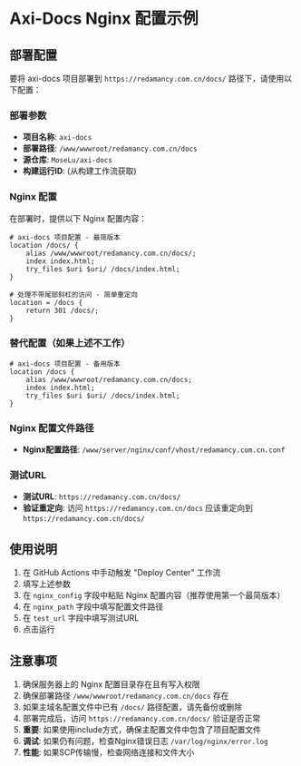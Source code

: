 # Axi-Docs Nginx 配置示例

## 部署配置

要将 axi-docs 项目部署到 `https://redamancy.com.cn/docs/` 路径下，请使用以下配置：

### 部署参数

- **项目名称**: `axi-docs`
- **部署路径**: `/www/wwwroot/redamancy.com.cn/docs`
- **源仓库**: `MoseLu/axi-docs`
- **构建运行ID**: (从构建工作流获取)

### Nginx 配置

在部署时，提供以下 Nginx 配置内容：

```nginx
# axi-docs 项目配置 - 最简版本
location /docs/ {
    alias /www/wwwroot/redamancy.com.cn/docs/;
    index index.html;
    try_files $uri $uri/ /docs/index.html;
}

# 处理不带尾部斜杠的访问 - 简单重定向
location = /docs {
    return 301 /docs/;
}
```

### 替代配置（如果上述不工作）

```nginx
# axi-docs 项目配置 - 备用版本
location /docs {
    alias /www/wwwroot/redamancy.com.cn/docs;
    index index.html;
    try_files $uri $uri/ /docs/index.html;
}
```

### Nginx 配置文件路径

- **Nginx配置路径**: `/www/server/nginx/conf/vhost/redamancy.com.cn.conf`

### 测试URL

- **测试URL**: `https://redamancy.com.cn/docs/`
- **验证重定向**: 访问 `https://redamancy.com.cn/docs` 应该重定向到 `https://redamancy.com.cn/docs/`

## 使用说明

1. 在 GitHub Actions 中手动触发 "Deploy Center" 工作流
2. 填写上述参数
3. 在 `nginx_config` 字段中粘贴 Nginx 配置内容（推荐使用第一个最简版本）
4. 在 `nginx_path` 字段中填写配置文件路径
5. 在 `test_url` 字段中填写测试URL
6. 点击运行

## 注意事项

1. 确保服务器上的 Nginx 配置目录存在且有写入权限
2. 确保部署路径 `/www/wwwroot/redamancy.com.cn/docs` 存在
3. 如果主域名配置文件中已有 `/docs/` 路径配置，请先备份或删除
4. 部署完成后，访问 `https://redamancy.com.cn/docs/` 验证是否正常
5. **重要**: 如果使用include方式，确保主配置文件中包含了项目配置文件
6. **调试**: 如果仍有问题，检查Nginx错误日志 `/var/log/nginx/error.log`
7. **性能**: 如果SCP传输慢，检查网络连接和文件大小 